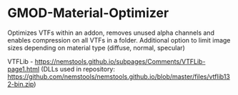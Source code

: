 # GMOD-Material-Optimizer
Optimizes VTFs within an addon, removes unused alpha channels and enables compression on all VTFs in a folder. Additional option to limit image sizes depending on material type (diffuse, normal, specular)


VTFLib - https://nemstools.github.io/subpages/Comments/VTFLib-page1.html (DLLs used in repository: https://github.com/nemstools/nemstools.github.io/blob/master/files/vtflib132-bin.zip)
